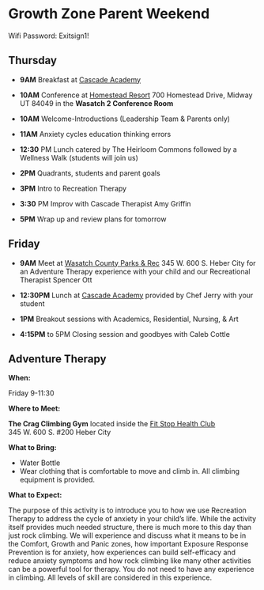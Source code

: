 # Growth Zone Parent Weekend

Wifi Password: Exitsign1!


## Thursday

- **9AM** Breakfast at [Cascade Academy]

- **10AM** Conference at [Homestead Resort] 700 Homestead Drive, Midway UT 84049 in the **Wasatch 2 Conference Room**

- **10AM** Welcome-Introductions (Leadership Team & Parents only)

- **11AM** Anxiety cycles education thinking errors

- **12:30** PM Lunch catered by The Heirloom Commons followed by a Wellness Walk (students will join us)

- **2PM** Quadrants, students and parent goals

- **3PM** Intro to Recreation Therapy

- **3:30** PM Improv with Cascade Therapist Amy Griffin

- **5PM** Wrap up and review plans for tomorrow


## Friday

- **9AM** Meet at [Wasatch County Parks & Rec] 345 W. 600 S. Heber City for an Adventure Therapy
  experience with your child and our Recreational Therapist Spencer Ott

- **12:30PM** Lunch at [Cascade Academy] provided by Chef Jerry with your student

- **1PM** Breakout sessions with Academics, Residential, Nursing, & Art

- **4:15PM** to 5PM Closing session and goodbyes with Caleb Cottle


## Adventure Therapy

**When:**

Friday 9-11:30

**Where to Meet:**

**The Crag Climbing Gym** located inside the [Fit Stop Health Club] \
345 W. 600 S. #200 Heber City

**What to Bring:**

- Water Bottle
- Wear clothing that is comfortable to move and climb in. All climbing equipment is provided.

**What to Expect:**

The purpose of this activity is to introduce you to how we use Recreation Therapy to address the
cycle of anxiety in your child’s life. While the activity itself provides much needed structure,
there is much more to this day than just rock climbing. We will experience and discuss what it means
to be in the Comfort, Growth and Panic zones, how important Exposure Response Prevention is for
anxiety, how experiences can build self-efficacy and reduce anxiety symptoms and how rock climbing
like many other activities can be a powerful tool for therapy. You do not need to have any
experience in climbing. All levels of skill are considered in this experience.


[Cascade Academy]: https://maps.apple.com/?address=430%20W%20200%20N,%20Midway,%20UT%20%2084049,%20United%20States&auid=6430017262638845334&ll=40.516788,-111.481495&lsp=9902&q=Cascade%20Academy
[Fit Stop Health Club]: https://maps.apple.com/?address=345%20W%20600%20S,%20Heber%20City,%20UT%2084032,%20United%20States&auid=804705269332540380&ll=40.499259,-111.419743&lsp=9902&q=The%20Fit%20Stop%20Health%20Club
[Homestead Resort]: https://maps.apple.com/?address=700%20N%20Homestead%20Dr,%20Midway,%20UT%2084049,%20United%20States&auid=16918804290958853939&ll=40.523306,-111.484404&lsp=9902&q=Homestead%20Resort
[Wasatch County Parks & Rec]: https://maps.apple.com/?address=345%20W%20600%20S,%20Unit%20500,%20Heber%20City,%20UT%20%2084032,%20United%20States&auid=9204194569181464937&ll=40.499259,-111.419743&lsp=9902&q=Wasatch%20County%20Parks%20and%20Recreation